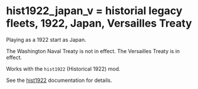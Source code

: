 # hist1922_japan_v = historial legacy fleets, 1922, Japan, Versailles Treaty

Playing as a 1922 start as Japan.

The Washington Naval Treaty is not in effect.
The Versailles Treaty is  in effect.

Works with the `hist1922` (Historical 1922) mod.

See the [hist1922](hist1922.md) documentation for details.

